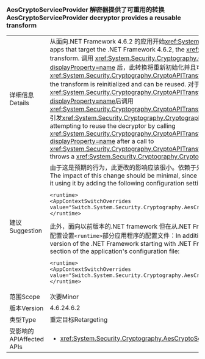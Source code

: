 ### <a name="aescryptoserviceprovider-decryptor-provides-a-reusable-transform"></a><span data-ttu-id="601c7-101">AesCryptoServiceProvider 解密器提供了可重用的转换</span><span class="sxs-lookup"><span data-stu-id="601c7-101">AesCryptoServiceProvider decryptor provides a reusable transform</span></span>

|   |   |
|---|---|
|<span data-ttu-id="601c7-102">详细信息</span><span class="sxs-lookup"><span data-stu-id="601c7-102">Details</span></span>|<span data-ttu-id="601c7-103">从面向.NET Framework 4.6.2 的应用开始<xref:System.Security.Cryptography.AesCryptoServiceProvider>解密器提供了可重用的转换。</span><span class="sxs-lookup"><span data-stu-id="601c7-103">Starting with apps that target the .NET Framework 4.6.2, the <xref:System.Security.Cryptography.AesCryptoServiceProvider> decryptor provides a reusable transform.</span></span> <span data-ttu-id="601c7-104">调用 <xref:System.Security.Cryptography.CryptoAPITransform.TransformFinalBlock(System.Byte[],System.Int32,System.Int32)?displayProperty=name> 后，此转换将重新初始化并且可以重用。</span><span class="sxs-lookup"><span data-stu-id="601c7-104">After a call to <xref:System.Security.Cryptography.CryptoAPITransform.TransformFinalBlock(System.Byte[],System.Int32,System.Int32)?displayProperty=name>, the transform is reinitialized and can be reused.</span></span> <span data-ttu-id="601c7-105">对于面向.NET framework 的早期版本的应用程序，尝试通过调用重用解密器<xref:System.Security.Cryptography.CryptoAPITransform.TransformBlock(System.Byte[],System.Int32,System.Int32,System.Byte[],System.Int32)?displayProperty=name>后调用<xref:System.Security.Cryptography.CryptoAPITransform.TransformFinalBlock(System.Byte[],System.Int32,System.Int32)?displayProperty=name>引发<xref:System.Security.Cryptography.CryptographicException>或者生成损坏的数据。</span><span class="sxs-lookup"><span data-stu-id="601c7-105">For apps that target earlier versions of the .NET Framework, attempting to reuse the decryptor by calling <xref:System.Security.Cryptography.CryptoAPITransform.TransformBlock(System.Byte[],System.Int32,System.Int32,System.Byte[],System.Int32)?displayProperty=name> after a call to <xref:System.Security.Cryptography.CryptoAPITransform.TransformFinalBlock(System.Byte[],System.Int32,System.Int32)?displayProperty=name> throws a <xref:System.Security.Cryptography.CryptographicException> or produces corrupted data.</span></span>|
|<span data-ttu-id="601c7-106">建议</span><span class="sxs-lookup"><span data-stu-id="601c7-106">Suggestion</span></span>|<span data-ttu-id="601c7-107">由于这是预期的行为，此更改的影响应该很小。依赖于先前行为的应用程序可以选择不使用通过添加以下配置设置来对其<code>&lt;runtime&gt;</code>应用程序的配置文件节：</span><span class="sxs-lookup"><span data-stu-id="601c7-107">The impact of this change should be minimal, since this is the expected behavior.Applications that depend on the previous behavior can opt out of it using it by adding the following configuration setting to the <code>&lt;runtime&gt;</code> section of the application's configuration file:</span></span><pre><code class="language-xml">&lt;runtime&gt;&#13;&#10;&lt;AppContextSwitchOverrides value=&quot;Switch.System.Security.Cryptography.AesCryptoServiceProvider.DontCorrectlyResetDecryptor=true&quot;/&gt;&#13;&#10;&lt;/runtime&gt;&#13;&#10;</code></pre><span data-ttu-id="601c7-108">此外，面向以前版本的.NET framework 但在从.NET Framework 4.6.2 开始的.NET framework 版本下运行的应用程序可以通过选择使用在向其添加到以下配置设置<code>&lt;runtime&gt;</code>部分应用程序的配置文件：</span><span class="sxs-lookup"><span data-stu-id="601c7-108">In addition, applications that target a previous version of the .NET Framework but are running under a version of the .NET Framework starting with .NET Framework 4.6.2 can opt in to it by adding the following configuration setting to the <code>&lt;runtime&gt;</code> section of the application's configuration file:</span></span><pre><code class="language-xml">&lt;runtime&gt;&#13;&#10;&lt;AppContextSwitchOverrides value=&quot;Switch.System.Security.Cryptography.AesCryptoServiceProvider.DontCorrectlyResetDecryptor=false&quot;/&gt;&#13;&#10;&lt;/runtime&gt;&#13;&#10;</code></pre>|
|<span data-ttu-id="601c7-109">范围</span><span class="sxs-lookup"><span data-stu-id="601c7-109">Scope</span></span>|<span data-ttu-id="601c7-110">次要</span><span class="sxs-lookup"><span data-stu-id="601c7-110">Minor</span></span>|
|<span data-ttu-id="601c7-111">版本</span><span class="sxs-lookup"><span data-stu-id="601c7-111">Version</span></span>|<span data-ttu-id="601c7-112">4.6.2</span><span class="sxs-lookup"><span data-stu-id="601c7-112">4.6.2</span></span>|
|<span data-ttu-id="601c7-113">类型</span><span class="sxs-lookup"><span data-stu-id="601c7-113">Type</span></span>|<span data-ttu-id="601c7-114">重定目标</span><span class="sxs-lookup"><span data-stu-id="601c7-114">Retargeting</span></span>|
|<span data-ttu-id="601c7-115">受影响的 API</span><span class="sxs-lookup"><span data-stu-id="601c7-115">Affected APIs</span></span>|<ul><li><xref:System.Security.Cryptography.AesCryptoServiceProvider.CreateDecryptor?displayProperty=nameWithType></li></ul>|

